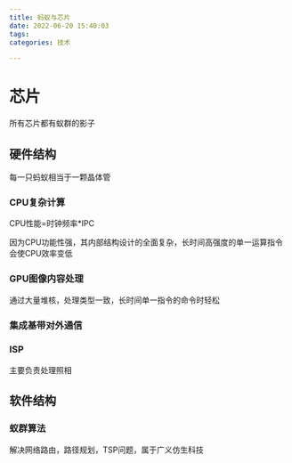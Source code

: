 ```yaml
---
title: 蚂蚁与芯片
date: 2022-06-20 15:40:03
tags: 
categories: 技术

---
```


# 芯片

所有芯片都有蚁群的影子

## 硬件结构

每一只蚂蚁相当于一颗晶体管

### CPU复杂计算

CPU性能=时钟频率*IPC

因为CPU功能性强，其内部结构设计的全面复杂，长时间高强度的单一运算指令会使CPU效率变低

### GPU图像内容处理

通过大量堆核，处理类型一致，长时间单一指令的命令时轻松

### 集成基带对外通信

### ISP

主要负责处理照相

## 软件结构

### 蚁群算法

解决网络路由，路径规划，TSP问题，属于广义仿生科技